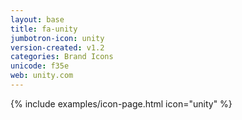 ```yaml
---
layout: base
title: fa-unity
jumbotron-icon: unity
version-created: v1.2
categories: Brand Icons
unicode: f35e
web: unity.com
---
```


{% include examples/icon-page.html icon="unity" %}
